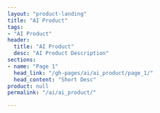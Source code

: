 ```yaml
---
layout: "product-landing"
title: "AI Product"
tags:
- "AI Product"
header:
  title: "AI Product"
  desc: "AI Product Description"
sections:
- name: "Page 1"
  head_link: "/gh-pages/ai/ai_product/page_1/"
  head_content: "Short Desc"
product: null
permalink: "/ai/ai_product/"

---
```

